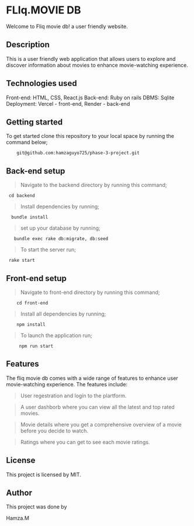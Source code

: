 # FLIq.MOVIE DB

Welcome to Fliq movie db! a user friendly website.

## Description

This is a user friendly web application that allows users to explore and discover information about movies to enhance movie-watching experience.

## Technologies used

Front-end: HTML, CSS, React.js
Back-end: Ruby on rails
DBMS: Sqlite
Deployment: Vercel - front-end, Render - back-end

## Getting started

To get started clone this repository to your local space by running the command below;

        git@github.com:hamzaguyo725/phase-3-project.git

## Back-end setup

> Navigate to the backend directory by running this command;

     cd backend

> Install dependencies by running;

      bundle install

> set up your database by running;

       bundle exec rake db:migrate, db:seed

> To start the server run;

     rake start

## Front-end setup

> Navigate to front-end directory by running this command;

        cd front-end

> Install all dependencies by running;

        npm install

> To launch the application run;

         npm run start

## Features

The fliq movie db comes with a wide range of features to enhance user movie-watching experience.
The features include:

> User regestration and login to the plartform.

> A user dashborb where you can view all the latest and top rated movies.

> Movie details where you get a comprehensive overview of a movie before you decide to watch.

> Ratings where you can get to see each movie ratings.

## License

This project is licensed by MIT.

## Author

This project was done by

Hamza.M
